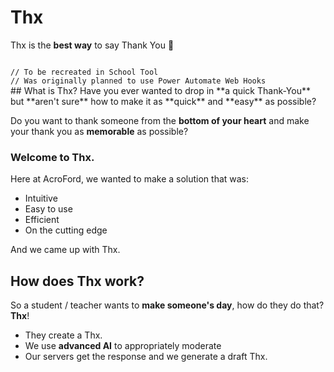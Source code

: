 # Thx
Thx is the **best way** to say Thank You 💖

<code>
// To be recreated in School Tool
// Was originally planned to use Power Automate Web Hooks
</code>
## What is Thx?
Have you ever wanted to drop in **a quick Thank-You** but **aren't sure** how to make it as **quick** and **easy** as possible?

Do you want to thank someone from the **bottom of your heart** and make your thank you as **memorable** as possible? 

### Welcome to Thx.
Here at AcroFord, we wanted to make a solution that was:
- Intuitive
- Easy to use
- Efficient
- On the cutting edge

And we came up with Thx.

## How does Thx work?
So a student / teacher wants to **make someone's day**, how do they do that? **Thx**!
- They create a Thx.
- We use **advanced AI** to appropriately moderate
- Our servers get the response and we generate a draft Thx.
